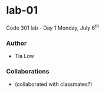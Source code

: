 # lab-01
Code 301 lab - Day 1
Monday, July 6<sup>th</sup>

### Author
- Tia Low

### Collaborations
- (collaborated with classmates?)